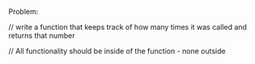 Problem:

// write a function that keeps track of how many times it was called and returns that number

// All functionality should be inside of the function - none outside

